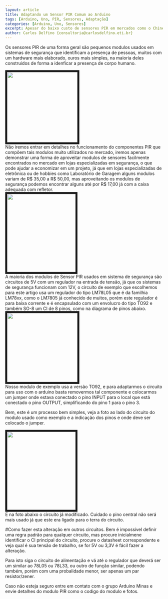 ```yaml
---
layout: article
title: Adaptando um Sensor PIR Comum ao Arduino
tags: [Arduino, Uno, PIR, Sensores, Adaptação]
categories: [Arduino, Uno, Sensores]
excerpt: Apesar do baixo custo de sensores PIR em mercados como o Chines, nem sempre podemos adquiri-los ou esperar que cheguem, portanto neste artigo apresentou uma solução simples, adaptar um sensor PIR comum usado em sistema de segurança 
author: Carlos Delfino {consultoria@carlosdelfino.eti.br}
---
```


Os sensores PIR de uma forma geral são pequenos modulos usados em sistemas de 
segurança que identificam a presença de pessoas, muitos com um hardware mais
elaborado, ouros mais simples, na maioria deles construidos de forma a 
idenficar a presença de corpo humano.
<div class="imageBox" id="left">
<a rel="lightbox" title="PIR Comum na Caixa" href="/images/sensor/pir/PIR_comum_montado.jpg">
<img src="/images/sensor/pir/PIR_comum_montado.jpg" width="225" height="225"  border="6" />
</a>
</div>
Não iremos entrar em detalhes no funcionamento do componentes PIR que compõem
tais modulos muito utilizados no mercado, iremos apenas demonstrar uma forma
de aproveitar modulos de sensores facilmente encontrados no mercado em lojas
especializadas em segurança, o que pode ajudar a economizar em um projeto, já
que em lojas especializadas de eletrônica ou de hobbies como Laboratório de 
Garagem alguns modulos variam de R$ 35,00 a R$ 50,00, mas aproveitando os 
modulos de segurança podemos encontrar alguns até por R$ 17,00 já com a caixa
adequada com refletor.
<div class="imageBox" id="right">
<a rel="lightbox" title="PIR fora da caixa modelo mais complexo, porém pronto para uso" href="/images/sensor/pir/infrared-pir-sensor-detector-module-01.jpg" >
<img src="/images/sensor/pir/infrared-pir-sensor-detector-module-01-thumb.jpg"  width="219" height="250" border="6" />
</a>
</div>
A maioria dos modulos de Sensor PIR usados em sistema de segurança são 
circuitos de 5V com um regulador na entrada de tensão, já que os sistemas
de segurança funcionam com 12V, o circuito de exemplo que escolhemos para
este artigo usa um regulador do tipo LM78L05 que é da familhia LM78xx, como o 
LM7805 já conhecido de muitos, porém este regulador é para baixa corrente e é 
encapsulado com um envolucro do tipo TO92 e também SO-8 um CI de 8 pinos, como 
na diagrama de pinos abaixo.
<div class="imageBox" id="right">
<a rel="lightbox" title="Pinagem do Regular 78L05" href="/images/componentes/reguladores/pinagem-lm78l05.jpg" >
<img src="/images/componentes/reguladores/pinagem-lm78l05-thumb.jpg"  width="225" height="221" border="6" />
</a>
</div> 
Nosso modulo de exemplo usa a versão TO92, e para adaptarmos o circuito para
uso com o arduino basta removermos tal componente e colocarmos um jumper onde
estava conectado o pino INPUT para o local que está conectado o pino OUTPUT,
simplificando do pino 1 para o pino 3.

Bem, este é um processo bem simples, veja a foto ao lado do circuito do 
modulo usado como exemplo e a indicação dos pinos e onde deve ser colocado o
jumper.
<div class="imageBox" id="right">
<a rel="lightbox" title="Circuito do Modulo Padrão" href="/images/sensor/pir/Circuito-Como-Modificar.png" >
<img src="/images/sensor/pir/Circuito-Como-Modificar-thumb.png"  width="219" height="250" border="6" />
</a>
</div>
E na foto abaixo o circuito já modificado. Cuidado o pino central não será 
mais usado já que este era ligado para o terra do circuito.

#Como fazer esta alteração em outros circuitos.
Bem é impossível definir uma regra padrão para qualquer circuito, mas procure
inicialmene identificar o CI principal do circuito, procure o datasheet 
correspondente e veja qual é sua tensão de trabalho, se for 5V ou 3,3V é 
fácil fazer a alteração.

Para isto siga o circuito de alimentação e vá até o regulador que deverá ser
um similar ao 78L05 ou 78L33, ou outro de função similar, podendo também, 
porém com uma probalidade menor, ser apenas um par resistor/zener.

Caso não esteja seguro entre em contato com o grupo Arduino Minas e envie
detalhes do modulo PIR como o codigo do modulo e fotos.